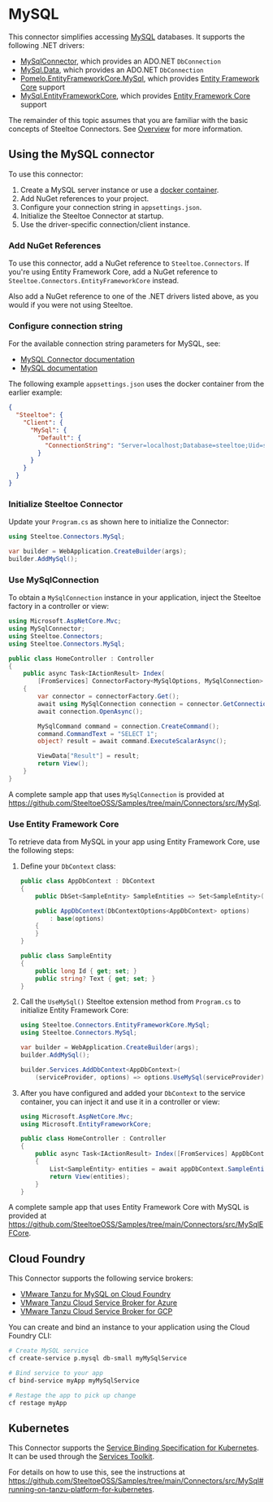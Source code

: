 # MySQL

This connector simplifies accessing [MySQL](https://www.mysql.com/) databases.
It supports the following .NET drivers:

- [MySqlConnector](https://www.nuget.org/packages/MySqlConnector), which provides an ADO.NET `DbConnection`
- [MySql.Data](https://www.nuget.org/packages/MySql.Data), which provides an ADO.NET `DbConnection`
- [Pomelo.EntityFrameworkCore.MySql](https://www.nuget.org/packages/Pomelo.EntityFrameworkCore.MySql), which provides [Entity Framework Core](https://learn.microsoft.com/ef/core) support
- [MySql.EntityFrameworkCore](https://www.nuget.org/packages/MySql.EntityFrameworkCore), which provides [Entity Framework Core](https://learn.microsoft.com/ef/core) support

The remainder of this topic assumes that you are familiar with the basic concepts of Steeltoe Connectors. See [Overview](./usage.md) for more information.

## Using the MySQL connector

To use this connector:

1. Create a MySQL server instance or use a [docker container](https://github.com/SteeltoeOSS/Samples/blob/main/CommonTasks.md#mysql).
1. Add NuGet references to your project.
1. Configure your connection string in `appsettings.json`.
1. Initialize the Steeltoe Connector at startup.
1. Use the driver-specific connection/client instance.

### Add NuGet References

To use this connector, add a NuGet reference to `Steeltoe.Connectors`.
If you're using Entity Framework Core, add a
NuGet reference to `Steeltoe.Connectors.EntityFrameworkCore` instead.

Also add a NuGet reference to one of the .NET drivers listed above, as you would if you were not using Steeltoe.

### Configure connection string

For the available connection string parameters for MySQL, see:

* [MySQL Connector documentation](https://mysqlconnector.net/connection-options/)
* [MySQL documentation](https://dev.mysql.com/doc/refman/8.0/en/connecting-using-uri-or-key-value-pairs.html#connection-parameters-base)

The following example `appsettings.json` uses the docker container from the earlier example:

```json
{
  "Steeltoe": {
    "Client": {
      "MySql": {
        "Default": {
          "ConnectionString": "Server=localhost;Database=steeltoe;Uid=steeltoe;Pwd=steeltoe"
        }
      }
    }
  }
}
```

### Initialize Steeltoe Connector

Update your `Program.cs` as shown here to initialize the Connector:

```csharp
using Steeltoe.Connectors.MySql;

var builder = WebApplication.CreateBuilder(args);
builder.AddMySql();
```

### Use MySqlConnection

To obtain a `MySqlConnection` instance in your application, inject the Steeltoe factory in a controller or view:

```csharp
using Microsoft.AspNetCore.Mvc;
using MySqlConnector;
using Steeltoe.Connectors;
using Steeltoe.Connectors.MySql;

public class HomeController : Controller
{
    public async Task<IActionResult> Index(
        [FromServices] ConnectorFactory<MySqlOptions, MySqlConnection> connectorFactory)
    {
        var connector = connectorFactory.Get();
        await using MySqlConnection connection = connector.GetConnection();
        await connection.OpenAsync();

        MySqlCommand command = connection.CreateCommand();
        command.CommandText = "SELECT 1";
        object? result = await command.ExecuteScalarAsync();

        ViewData["Result"] = result;
        return View();
    }
}
```

A complete sample app that uses `MySqlConnection` is provided at https://github.com/SteeltoeOSS/Samples/tree/main/Connectors/src/MySql.

### Use Entity Framework Core

To retrieve data from MySQL in your app using Entity Framework Core, use the following steps:

1. Define your `DbContext` class:

    ```csharp
    public class AppDbContext : DbContext
    {
        public DbSet<SampleEntity> SampleEntities => Set<SampleEntity>();

        public AppDbContext(DbContextOptions<AppDbContext> options)
            : base(options)
        {
        }
    }

    public class SampleEntity
    {
        public long Id { get; set; }
        public string? Text { get; set; }
    }
    ```

1. Call the `UseMySql()` Steeltoe extension method from `Program.cs` to initialize Entity Framework Core:

    ```csharp
    using Steeltoe.Connectors.EntityFrameworkCore.MySql;
    using Steeltoe.Connectors.MySql;

    var builder = WebApplication.CreateBuilder(args);
    builder.AddMySql();

    builder.Services.AddDbContext<AppDbContext>(
        (serviceProvider, options) => options.UseMySql(serviceProvider));
    ```

1. After you have configured and added your `DbContext` to the service container,
you can inject it and use it in a controller or view:

    ```csharp
    using Microsoft.AspNetCore.Mvc;
    using Microsoft.EntityFrameworkCore;

    public class HomeController : Controller
    {
        public async Task<IActionResult> Index([FromServices] AppDbContext appDbContext)
        {
            List<SampleEntity> entities = await appDbContext.SampleEntities.ToListAsync();
            return View(entities);
        }
    }
    ```

A complete sample app that uses Entity Framework Core with MySQL is provided at https://github.com/SteeltoeOSS/Samples/tree/main/Connectors/src/MySqlEFCore.

## Cloud Foundry

This Connector supports the following service brokers:

- [VMware Tanzu for MySQL on Cloud Foundry](https://techdocs.broadcom.com/us/en/vmware-tanzu/data-solutions/tanzu-for-mysql-on-cloud-foundry/3-3/mysql-for-tpcf/about_mysql_vms.html)
- [VMware Tanzu Cloud Service Broker for Azure](https://techdocs.broadcom.com/us/en/vmware-tanzu/platform-services/tanzu-cloud-service-broker-for-microsoft-azure/1-9/csb-azure/index.html)
- [VMware Tanzu Cloud Service Broker for GCP](https://techdocs.broadcom.com/us/en/vmware-tanzu/platform-services/tanzu-cloud-service-broker-for-gcp/1-8/csb-gcp/index.html)

You can create and bind an instance to your application using the Cloud Foundry CLI:

```bash
# Create MySQL service
cf create-service p.mysql db-small myMySqlService

# Bind service to your app
cf bind-service myApp myMySqlService

# Restage the app to pick up change
cf restage myApp
```

## Kubernetes

This Connector supports the [Service Binding Specification for Kubernetes](https://github.com/servicebinding/spec).
It can be used through the [Services Toolkit](https://techdocs.broadcom.com/us/en/vmware-tanzu/standalone-components/tanzu-application-platform/1-12/tap/services-toolkit-install-services-toolkit.html).

For details on how to use this, see the instructions at https://github.com/SteeltoeOSS/Samples/tree/main/Connectors/src/MySql#running-on-tanzu-platform-for-kubernetes.
